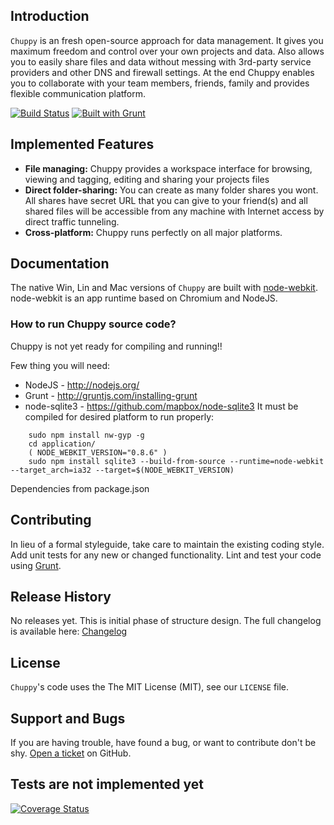## Introduction
`Chuppy` is an fresh open-source approach for data management. 
It gives you maximum freedom and control over your own projects and data.
Also allows you to easily share files and data without messing with 3rd-party service providers and other DNS and firewall settings.
At the end Chuppy enables you to collaborate with your team members, friends, family and provides flexible communication platform. 

[![Build Status](https://travis-ci.org/LogIN-/chuppy.svg?branch=master)](https://travis-ci.org/LogIN-/chuppy)
[![Built with Grunt](https://cdn.gruntjs.com/builtwith.png)](http://gruntjs.com/)


## Implemented Features

* **File managing:** Chuppy provides a workspace interface for browsing, viewing and tagging, editing and sharing your projects files
* **Direct folder-sharing:** You can create as many folder shares you wont. All shares have secret URL that you can give to your friend(s) and all shared files will be accessible from any machine with Internet access by direct traffic tunneling.
* **Cross-platform:** Chuppy runs perfectly on all major platforms.

## Documentation
The native Win, Lin and Mac versions of `Chuppy` are built with [node-webkit](https://github.com/rogerwang/node-webkit). node-webkit is an app runtime based on Chromium and NodeJS.

### How to run Chuppy source code?
Chuppy is not yet ready for compiling and running!!

Few thing you will need:
* NodeJS - http://nodejs.org/
* Grunt - http://gruntjs.com/installing-grunt
* node-sqlite3 - https://github.com/mapbox/node-sqlite3
    It must be compiled for desired platform to run properly:
```
    sudo npm install nw-gyp -g
    cd application/
    ( NODE_WEBKIT_VERSION="0.8.6" )
    sudo npm install sqlite3 --build-from-source --runtime=node-webkit --target_arch=ia32 --target=$(NODE_WEBKIT_VERSION)
```

Dependencies from package.json

## Contributing
In lieu of a formal styleguide, take care to maintain the existing coding style. Add unit tests for any new or changed functionality. Lint and test your code using [Grunt](http://gruntjs.com/).

## Release History
No releases yet. This is initial phase of structure design.
The full changelog is available here: [Changelog](CHANGELOG.md)

## License
`Chuppy`'s code uses the The MIT License (MIT), see our `LICENSE` file.

## Support and Bugs
If you are having trouble, have found a bug, or want to contribute don't be shy.
[Open a ticket](https://github.com/LogIN-/chuppy/issues) on GitHub.


## Tests are not implemented yet
[![Coverage Status](https://coveralls.io/repos/LogIN-/chuppy/badge.png)](https://coveralls.io/r/LogIN-/chuppy)
